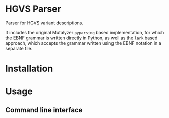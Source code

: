 # HGVS Parser

Parser for HGVS variant descriptions.

It includes the original Mutalyzer `pyparsing` based implementation, for which
the EBNF grammar is written directly in Python, as well as the `lark` based
approach, which accepts the grammar written using the EBNF notation in a
separate file.

# Installation

# Usage

## Command line interface

